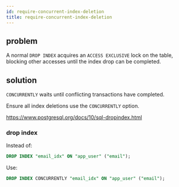 ```yaml
---
id: require-concurrent-index-deletion
title: require-concurrent-index-deletion
---
```


## problem

A normal `DROP INDEX` acquires an `ACCESS EXCLUSIVE` lock on the table, blocking other accesses until the index drop can be completed. 

## solution

`CONCURRENTLY` waits until conflicting transactions have completed.

Ensure all index deletions use the `CONCURRENTLY` option.

<https://www.postgresql.org/docs/10/sql-dropindex.html>

### drop index

Instead of:

```sql
DROP INDEX "email_idx" ON "app_user" ("email");
```

Use:

```sql
DROP INDEX CONCURRENTLY "email_idx" ON "app_user" ("email");
```

